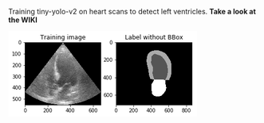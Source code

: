 Training tiny-yolo-v2 on heart scans to detect left ventricles. 
**Take a look at the WIKI**

![alt text](https://github.com/ell-hol/training-yolo-heart/blob/master/Results/001.png)
